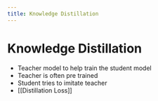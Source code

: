 ```yaml
---
title: Knowledge Distillation
---
```


# Knowledge Distillation
- Teacher model to help train the student model
- Teacher is often pre trained
- Student tries to imitate teacher
- [[Distillation Loss]]








